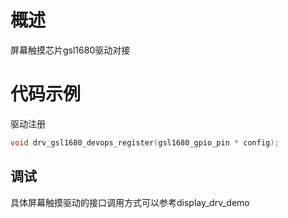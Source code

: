 # 概述

屏幕触摸芯片gsl1680驱动对接

# 代码示例

驱动注册
```C
void drv_gsl1680_devops_register(gsl1680_gpio_pin * config);
```

## 调试

具体屏幕触摸驱动的接口调用方式可以参考display_drv_demo
